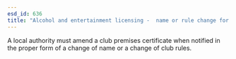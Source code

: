 ```yaml
---
esd_id: 636
title: "Alcohol and entertainment licensing -  name or rule change for club premises certificate"
---
```


A local authority must amend a club premises certificate when notified in the proper form of a change of name or a change of club rules.

